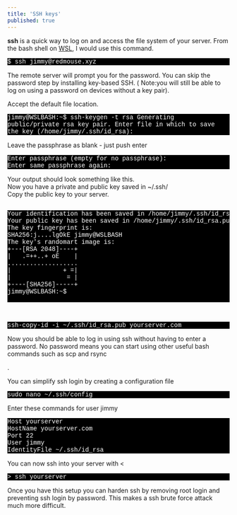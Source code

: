 ```yaml
---
title: 'SSH keys'
published: true
---
```


<b>ssh</b> is a quick way to log on and access the file system of your server. From the bash shell on <a href="https://redmouse.xyz/install-lamp-on-windows-10/">WSL</a>, I would use this command.

<p style="font-family:Courier; color:white; background-color:black;">$ ssh  jimmy@redmouse.xyz
</p>

The remote server will prompt you for the password. You can skip the password step by installing key-based SSH. ( Note:you will still be able to log on using a password on devices without a key pair).


<p> Accept the default file location. </p>

<p style="font-family:Courier; color:white; background-color:black;">
jimmy@WSLBASH:~$ ssh-keygen -t rsa
Generating public/private rsa key pair.
Enter file in which to save the key (/home/jimmy/.ssh/id_rsa):
</p>  

<p>Leave the passphrase as blank - just push enter</p>

<p style="font-family:Courier; color:white; background-color:black;">Enter passphrase (empty for no passphrase):<br>
Enter same passphrase again:
</p>
<p>
Your output should look something like this.<br>
Now you have a private and public key saved in ~/.ssh/<br>
Copy the public key to your server.<br>
</p>

<pre>
<p style="font-family:Courier; color:white; background-color:black;">Your identification has been saved in /home/jimmy/.ssh/id_rsa.
Your public key has been saved in /home/jimmy/.ssh/id_rsa.pub.
The key fingerprint is:
SHA256:j....lgOkE jimmy@WSLBASH
The key's randomart image is:
+---[RSA 2048]----+
|   .=++..+ oE    |
...................
|              + =|
|               = |
+----[SHA256]-----+
jimmy@WSLBASH:~$

</p>
</pre>


<p style="font-family:Courier; color:white; background-color:black;">
ssh-copy-id -i ~/.ssh/id_rsa.pub yourserver.com<br>
</p>
<p>Now you should be able to log in using ssh without having to enter a password. No password means you can start using other useful bash commands such as scp and rsync</p>
.

You can simplify ssh login by creating a configuration file
<p style="font-family:Courier; color:white; background-color:black;">
sudo nano ~/.ssh/config
</p>
Enter these commands for user jimmy
<p style="font-family:Courier; color:white; background-color:black;">
Host yourserver<br>
HostName yourserver.com<br>
Port 22<br>
User jimmy<br>
IdentityFile  ~/.ssh/id_rsa<br>
</p>
You can now ssh into your server with
<<p style="font-family:Courier; color:white; background-color:black;">>
ssh yourserver
</p>

<p>Once you have this setup you can harden ssh by removing root login and  preventing ssh login by password. This makes a ssh brute force attack much more difficult.
  </p>

